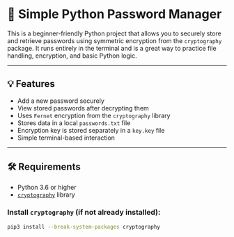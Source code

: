 # 🔐 Simple Python Password Manager

This is a beginner-friendly Python project that allows you to securely store and retrieve passwords using symmetric encryption from the `cryptography` package. It runs entirely in the terminal and is a great way to practice file handling, encryption, and basic Python logic.

---

## 💡 Features

- Add a new password securely
- View stored passwords after decrypting them
- Uses `Fernet` encryption from the `cryptography` library
- Stores data in a local `passwords.txt` file
- Encryption key is stored separately in a `key.key` file
- Simple terminal-based interaction

---

## 🛠 Requirements

- Python 3.6 or higher
- [`cryptography`](https://pypi.org/project/cryptography/) library

### Install `cryptography` (if not already installed):

```bash
pip3 install --break-system-packages cryptography
